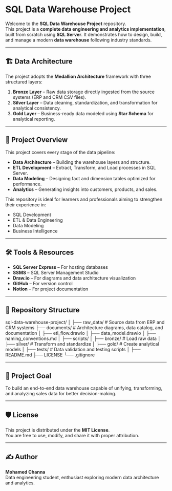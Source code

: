 # SQL Data Warehouse Project

Welcome to the **SQL Data Warehouse Project** repository.  
This project is a **complete data engineering and analytics implementation**, built from scratch using **SQL Server**. It demonstrates how to design, build, and manage a modern **data warehouse** following industry standards.

---

## 🏗️ Data Architecture

The project adopts the **Medallion Architecture** framework with three structured layers:

1. **Bronze Layer** – Raw data storage directly ingested from the source systems (ERP and CRM CSV files).  
2. **Silver Layer** – Data cleaning, standardization, and transformation for analytical consistency.  
3. **Gold Layer** – Business-ready data modeled using **Star Schema** for analytical reporting.

---

## 📖 Project Overview

This project covers every stage of the data pipeline:

- **Data Architecture** – Building the warehouse layers and structure.  
- **ETL Development** – Extract, Transform, and Load processes in SQL Server.  
- **Data Modeling** – Designing fact and dimension tables optimized for performance.  
- **Analytics** – Generating insights into customers, products, and sales.  

This repository is ideal for learners and professionals aiming to strengthen their experience in:  
- SQL Development  
- ETL & Data Engineering  
- Data Modeling  
- Business Intelligence  

---

## 🛠️ Tools & Resources

- **SQL Server Express** – For hosting databases  
- **SSMS** – SQL Server Management Studio  
- **Draw.io** – For diagrams and data architecture visualization  
- **GitHub** – For version control  
- **Notion** – For project documentation  

---

## 📂 Repository Structure
sql-data-warehouse-project/
│
├── raw_data/ # Source data from ERP and CRM systems
├── documents/ # Architecture diagrams, data catalog, and documentation
│ ├── etl_flow.drawio
│ ├── data_model.drawio
│ ├── naming_conventions.md
│
├── scripts/
│ ├── bronze/ # Load raw data
│ ├── silver/ # Transform and standardize
│ ├── gold/ # Create analytical models
│
├── tests/ # Data validation and testing scripts
│
├── README.md
├── LICENSE
└── .gitignore
 
---

## 🧩 Project Goal

To build an end-to-end data warehouse capable of unifying, transforming, and analyzing sales data for better decision-making.

---

## 🛡️ License

This project is distributed under the **MIT License**.  
You are free to use, modify, and share it with proper attribution.

---

## ✍️ Author

**Mohamed Channa**  
Data engineering student, enthusiast exploring modern data architecture and analytics.

